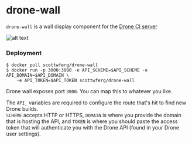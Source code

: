 drone-wall
==========

`drone-wall` is a wall display component for the [Drone CI server](https://github.com/drone/drone)

![alt text](http://tathanen.github.io/drone-wall.jpg "Wall display")

### Deployment

    $ docker pull scottwferg/drone-wall
    $ docker run -p 3000:3000 -e API_SCHEME=$API_SCHEME -e API_DOMAIN=$API_DOMAIN \
        -e API_TOKEN=$API_TOKEN scottwferg/drone-wall

Drone wall exposes port `3000`. You can map this to whatever you like.

The `API_` variables are required to configure the route that's hit to find new Drone builds.  
`SCHEME` accepts HTTP or HTTPS, `DOMAIN` is where you provide the domain that is hosting the 
API, and `TOKEN` is where you should paste the access token that will authenticate you with 
the Drone API (found in your Drone user settings).
